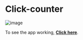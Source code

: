 # Click-counter

![image](https://user-images.githubusercontent.com/110575295/218793346-229a97aa-6ea9-4cc3-b728-a7b96c551c79.png)

 
 
 To see the app working, [**Click here**](http://localhost:3000/target="_blank").
 

